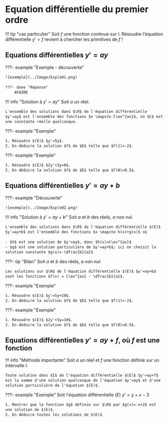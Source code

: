 # Equation différentielle du premier ordre

!!! tip "cas particulier"
    Soit $f$ une fonction continue sur $I$. Résoudre l'équation différentielle $y'=f$ revient à chercher les primitives de $f$ ! 

## Equations différentielles $y'=ay$

???- example "Exemple - découverte"

    ![exemple](../Image/Exple01.png)

    ???- done "Réponse"
        AFAIRE

!!! info "Solution à $y'=ay$"
    Soit $a$ un réel.
    
    L'ensemble des solutions dans $\R$ de l'équation différentielle $y'=ay$ est l'ensemble des fonctions $x \mapsto C\ex^{ax}$, où $C$ est une constante réelle quelconque.

???- example "Exemple"

    1. Résoudre $(E)$ $y'=5y$.
    2. En déduire la solution $f$ de $E$ telle que $f(1)=-2$.


???- example "Exemple"
    
    1. Résoudre $(E)$ $2y'+3y=0$.
    2. En déduire la solution $f$ de $E$ telle que $f(0)=0.5$.

## Equations différentielles $y'=ay+b$


???- example "Découverte"

    ![exemple](../Image/Exple02.png)


!!! info "Solution à $y'=ay+b$"
    Soit $a$ et $b$ des réels, $a$ non nul.
    
    L'ensemble des solutions dans $\R$ de l'équation différentielle $(E)$ $y'=ay+b$ est l'ensemble des fonctions $x \mapsto h(x)+g(x)$ où 
    
    - $h$ est une solution de $y'=ay$, donc $h(x)=C\ex^{ax}$
    - $g$ est une solution particulière de $y'=ay+b$; ici on choisit la solution constante $g(x)=-\dfrac{b}{a}$

???- tip "Bilan"
    Soit $a$ et $b$ des réels, $a$ non nul.
    
    Les solutions sur $\R$ de l'équation différentielle $(E)$ $y'=ay+b$ sont les fonctions $f(x) = C\ex^{ax} - \dfrac{b}{a}$.
    

???- example "Exemple"

    1. Résoudre $(E)$ $y'=5y+10$.
    2. En déduire la solution $f$ de $E$ telle que $f(1)=-2$.

???- example "Exemple"
    
    1. Résoudre $(E)$ $2y'+3y=10$.
    2. En déduire la solution $f$ de $E$ telle que $f(0)=0.5$.

## Equations différentielles $y'=ay+f$, où $f$ est une fonction

!!! info "Méthode importante"
    Soit $a$ un réel et $f$ une fonction définie sur un intervalle $I$.
    
    Toute solution dans $I$ de l'équation différentielle $(E)$ $y'=ay+f$ est la somme d'une solution quelconque de l'équation $y'=ay$ et d'une solution particulière de l'équation $(E)$.


???- example "Exemple"
    Soit l'équation différentielle $(E)$ $y'=y+x-3$

    1. Montrer que la fonction $g$ définie sur $\R$ par $g(x)=-x+2$ est une solution de $(E)$.
    2. En déduire toutes les solutions de $(E)$

